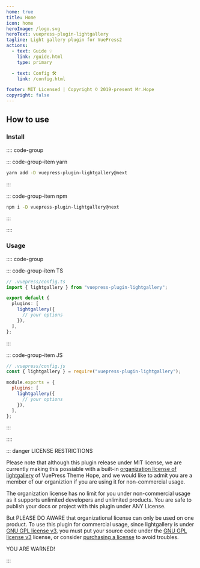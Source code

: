 ```yaml
---
home: true
title: Home
icon: home
heroImage: /logo.svg
heroText: vuepress-plugin-lightgallery
tagline: Light gallery plugin for VuePress2
actions:
  - text: Guide 💡
    link: /guide.html
    type: primary

  - text: Config 🛠
    link: /config.html

footer: MIT Licensed | Copyright © 2019-present Mr.Hope
copyright: false
---
```


## How to use

### Install

:::: code-group

::: code-group-item yarn

```bash
yarn add -D vuepress-plugin-lightgallery@next
```

:::

::: code-group-item npm

```bash
npm i -D vuepress-plugin-lightgallery@next
```

:::

::::

### Usage

:::: code-group

::: code-group-item TS

```ts
// .vuepress/config.ts
import { lightgallery } from "vuepress-plugin-lightgallery";

export default {
  plugins: [
    lightgallery({
      // your options
    }),
  ],
};
```

:::

::: code-group-item JS

```js
// .vuepress/config.js
const { lightgallery } = require("vuepress-plugin-lightgallery");

module.exports = {
  plugins: [
    lightgallery({
      // your options
    }),
  ],
};
```

:::

::::

::: danger LICENSE RESTRICTIONS

Please note that although this plugin release under MIT license, we are currently making this possiable with a built-in [organization license of lightgallery](https://www.lightgalleryjs.com/license/) of VuePress Theme Hope, and we would like to admit you are a member of our organiztion if you are using it for non-commercial usage.

The organization license has no limit for you under non-commercial usage as it supports unlimited developers and unlimited products. You are safe to publish your docs or project with this plugin under ANY License.

But PLEASE DO AWARE that organizational license can only be used on one product. To use this plugin for commercial usage, since lightgallery is under [GNU GPL license v3](https://www.gnu.org/licenses/gpl-3.0.html), you must put your source code under the [GNU GPL license v3](https://www.gnu.org/licenses/gpl-3.0.html) license, or consider [purchasing a license](https://www.lightgalleryjs.com/license/) to avoid troubles.

YOU ARE WARNED!

:::
